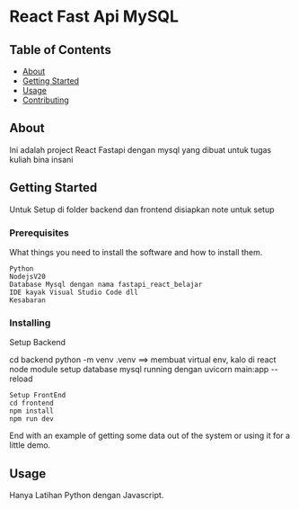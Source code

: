 # React Fast Api MySQL

## Table of Contents

- [About](#about)
- [Getting Started](#getting_started)
- [Usage](#usage)
- [Contributing](../CONTRIBUTING.md)

## About <a name = "about"></a>

Ini adalah project React Fastapi dengan mysql yang dibuat untuk tugas kuliah bina insani

## Getting Started <a name = "getting_started"></a>

Untuk Setup di folder backend dan frontend disiapkan note untuk setup

### Prerequisites

What things you need to install the software and how to install them.

```
Python
NodejsV20
Database Mysql dengan nama fastapi_react_belajar
IDE kayak Visual Studio Code dll
Kesabaran
```

### Installing

Setup Backend

cd backend
python -m venv .venv ==> membuat virtual env, kalo di react node module
setup database mysql
running dengan uvicorn main:app --reload

```
Setup FrontEnd
cd frontend
npm install
npm run dev

```

End with an example of getting some data out of the system or using it for a little demo.

## Usage <a name = "usage"></a>

Hanya Latihan Python dengan Javascript.
